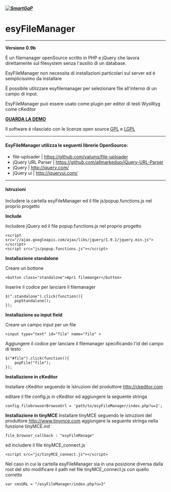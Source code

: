 ##### [![SmartGaP](http://tst.smartgap.it/admin/templates/SmartGaP_new/images/logo.png)](http://www.smartgap.it)

# esyFileManager 
______________

**Versione 0.9b**

È un filemanager openSource scritto in PHP e jQuery che lavora direttamente sul filesystem senza l'ausilio di un database.

EsyFileManager non necessita di installazioni particolari sul server ed è semplicissimo da installare

È possibile utilizzare esyfilemanager per selezionare file all'interno di un campo di input.

EsyFileManager può essere usato come plugin per editor di testi WysWyg come cKeditor

**[GUARDA LA DEMO](http://esyfilemanager.smartgap.it)**

Il software è rilasciato con le licenze open source [GPL](http://www.gnu.org/licenses/gpl-2.0.txt) e [LGPL](http://www.gnu.org/licenses/lgpl-3.0.txt)

______________

#### EsyFileManager utilizza le seguenti librerie OpenSource:

* file-uploader | <https://github.com/valums/file-uploader>
* jQuery URL Parser | <https://github.com/allmarkedup/jQuery-URL-Parser>
* jQuery | <http://jquery.com/>
* jQuery ui | <http://jqueryui.com/>

_______________

#### Istruzioni

Includere la cartella esyFileManager ed il file js/popup.functions.js nel proprio progetto

**Include**

Includere jQuery ed il file popup.functions.js nel proprio progetto

```
<script src="//ajax.googleapis.com/ajax/libs/jquery/1.9.1/jquery.min.js"></script>
<script src="js/popup.functions.js"></script>
```

**Installazione standalone**

Creare un bottone

```
<button class="standalone">Apri filemanger</button>
```

Inserire il codice per lanciare il filemanager

```
$(".standalone").click(function(){
	popStandalone();
});
```
**Installazione su input field**

Creare un campo input per un file

```
<input type="text" id="file" name="file" >
```

Aggiungere il codice per lanciare il filemanager specificando l'id del campo di testo

```
$("#file").click(function(){
	popFile("file");
});
```

**Installazione in cKeditor**

Installare cKeditor seguendo le istruzioni del produttore <http://ckeditor.com>

editare il file config.js in cKeditor ed aggiungere la seguente stringa

```
config.filebrowserBrowseUrl = 'path/to/esyFileManager/index.php?u=2';
```

**Installazione in tinyMCE**
Installare tinyMCE seguendo le istruzioni del produttore <http://www.tinymce.com>
aggiungere la seguente stringa nella funzione tinyMCE.init

```
file_browser_callback : "esyFileManage"
```

ed includere il file tinyMCE_connect.js

```
<script src="js/tinyMCE_connect.js"></script>
```

Nel caso in cui la cartella esyFileManager sia in una posizione diversa dalla root del sito modificare il path nel file tinyMCE_connect.js con quello corretto

```
var cmsURL = "/esyFileManager/index.php?u=3"
```
